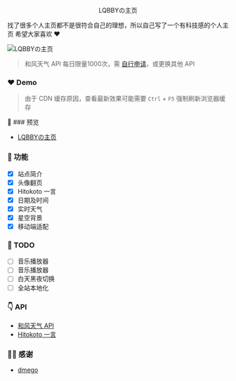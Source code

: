 <p align="center">LQBBYの主页</p>
<p>
找了很多个人主页都不是很符合自己的理想，所以自己写了一个有科技感的个人主页
希望大家喜欢 ❤️
</p>

![LQBBYの主页](https://tc.lqbby.com/lqbby/2022/06/12/62a5ad34a4db0.webp)

>和风天气 API 每日限量1000次，需 [自行申请](https://dev.qweather.com/)，或更换其他 API

### ❤️ Demo
>由于 CDN 缓存原因，查看最新效果可能需要 `Ctrl` + `F5` 强制刷新浏览器缓存

👀 ### 预览
- [LQBBYの主页](https://zy.lqbby.com)

### 🌈 功能

- [x] 站点简介
- [x] 头像翻页
- [x] Hitokoto 一言
- [x] 日期及时间
- [x] 实时天气
- [x] 星空背景
- [x] 移动端适配

### 📃 TODO

- [ ] 音乐播放器
- [ ] 音乐播放器
- [ ] 白天黑夜切换
- [ ] 全站本地化

### 👇 API

* [和风天气 API](https://dev.qweather.com/)
* [Hitokoto 一言](https://hitokoto.cn/)

### 🙆‍♂️ 感谢

- [dmego](https://github.com/dmego/home.github.io)
